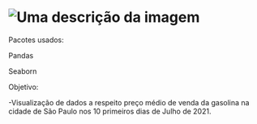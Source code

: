 # ![Uma descrição da imagem](https://github.com/N3ssAnalista/da.ebac/assets/165946953/6375dae5-e47d-4986-9e17-3e4484b12a56)

Pacotes usados:

Pandas

Seaborn

Objetivo:

-Visualização de dados a respeito preço médio de venda da gasolina na cidade de São Paulo nos 10 primeiros dias de Julho de 2021.
